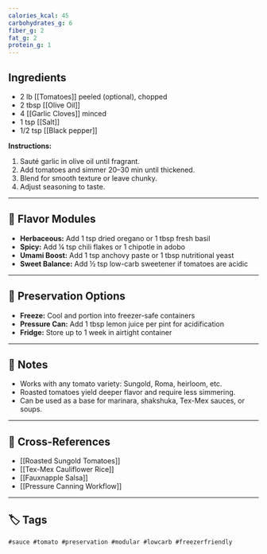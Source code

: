 ```yaml
---
calories_kcal: 45 
carbohydrates_g: 6
fiber_g: 2
fat_g: 2
protein_g: 1
---
```

## Ingredients
- 2 lb [[Tomatoes]] peeled (optional), chopped
- 2 tbsp [[Olive Oil]]
- 4 [[Garlic Cloves]] minced  
- 1 tsp [[Salt]]
- 1/2 tsp [[Black pepper]]

**Instructions:**
1. Sauté garlic in olive oil until fragrant.  
2. Add tomatoes and simmer 20–30 min until thickened.  
3. Blend for smooth texture or leave chunky.  
4. Adjust seasoning to taste.

---

## 🌿 Flavor Modules

- **Herbaceous:** Add 1 tsp dried oregano or 1 tbsp fresh basil  
- **Spicy:** Add ¼ tsp chili flakes or 1 chipotle in adobo  
- **Umami Boost:** Add 1 tsp anchovy paste or 1 tbsp nutritional yeast  
- **Sweet Balance:** Add ½ tsp low-carb sweetener if tomatoes are acidic  

---

## 🧊 Preservation Options

- **Freeze:** Cool and portion into freezer-safe containers  
- **Pressure Can:** Add 1 tbsp lemon juice per pint for acidification  
- **Fridge:** Store up to 1 week in airtight container  

---

## 🧠 Notes

- Works with any tomato variety: Sungold, Roma, heirloom, etc.  
- Roasted tomatoes yield deeper flavor and require less simmering.  
- Can be used as a base for marinara, shakshuka, Tex-Mex sauces, or soups.

---

## 🔗 Cross-References

- [[Roasted Sungold Tomatoes]]  
- [[Tex-Mex Cauliflower Rice]]  
- [[Fauxnapple Salsa]]  
- [[Pressure Canning Workflow]]

---

## 🏷️ Tags

`#sauce #tomato #preservation #modular #lowcarb #freezerfriendly`
